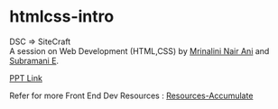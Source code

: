 # htmlcss-intro


DSC => SiteCraft
<br> 
A session on Web Development (HTML,CSS) by [Mrinalini Nair Ani](https://github.com/hacksh4w) and [Subramani E](https://github.com/subru-37).

[PPT Link](https://www.canva.com/design/DAFeUbUKqa8/WzJGmrc2JG4NbwRIdUFocg/edit?utm_content=DAFeUbUKqa8&utm_campaign=designshare&utm_medium=link2&utm_source=sharebutton)


Refer for more Front End Dev Resources  : [Resources-Accumulate](https://github.com/hacksh4w/Resources-Accumulate)
